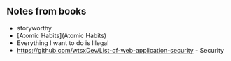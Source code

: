 ## Notes from books
* storyworthy
* [Atomic Habits](Atomic Habits)
* Everything I want to do is Illegal
* https://github.com/wtsxDev/List-of-web-application-security - Security
